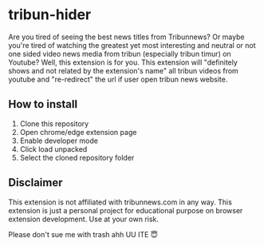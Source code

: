 # tribun-hider
<!-- Are you tired of seeing cringy tribun news clickbait titles? Or maybe you're tired of seeing manipulative and one sided news from tribun (especially tribun timur)? Well, this extension is for you. This extension will hide all tribun videos from youtube and redirect the url if user open tribun news website. -->
Are you tired of seeing the best news titles from Tribunnews? Or maybe you're tired of watching the greatest yet most interesting and neutral or not one sided video news media from tribun (especially tribun timur) on Youtube? Well, this extension is for you. This extension will "definitely shows and not related by the extension's name" all tribun videos from youtube and "re-redirect" the url if user open tribun news website.

## How to install
1. Clone this repository
2. Open chrome/edge extension page
3. Enable developer mode
4. Click load unpacked
5. Select the cloned repository folder

## Disclaimer
This extension is not affiliated with tribunnews.com in any way. This extension is just a personal project for educational purpose on browser extension development. Use at your own risk.

Please don't sue me with trash ahh UU ITE 😇